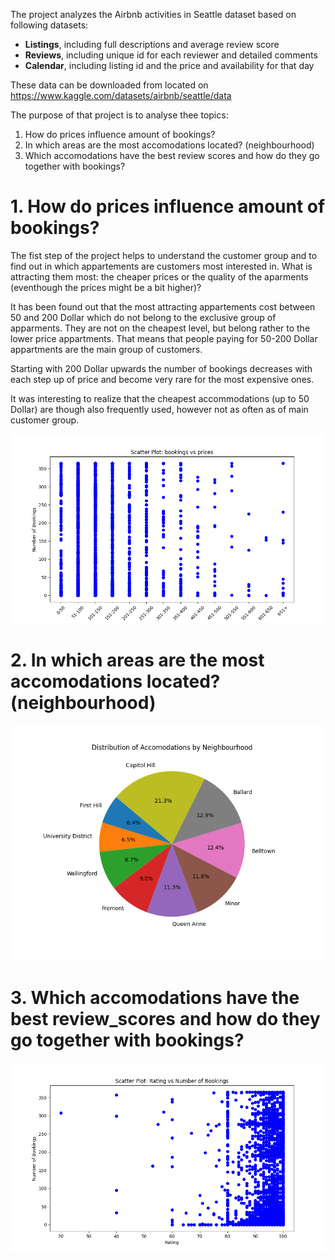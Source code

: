 
The project analyzes the Airbnb activities in Seattle dataset based on following datasets:

- **Listings**, including full descriptions and average review score
- **Reviews**, including unique id for each reviewer and detailed comments
- **Calendar**, including listing id and the price and availability for that day

These data can be downloaded from located on https://www.kaggle.com/datasets/airbnb/seattle/data

The purpose of that project is to analyse thee topics:

1. How do prices influence amount of bookings?
2. In which areas are the most accomodations located? (neighbourhood)
3. Which accomodations have the best review scores and how do they go together with bookings?


# 1. How do prices influence amount of bookings?

The fist step of the project helps to understand the customer group and to find out in which appartements are customers most interested in.
What is attracting them most: the cheaper prices or the quality of the aparments (eventhough the prices might be a bit higher)?

It has been found out that the most attracting appartements cost between 50 and 200 Dollar which do not belong to the exclusive group of apparments.
They are not on the cheapest level, but belong rather to the lower price appartments. That means that people paying for 50-200 Dollar appartments 
are the main group of customers.

Starting with 200 Dollar upwards the number of bookings decreases with each step up of price and become very rare for the most expensive ones.

It was interesting to realize that the cheapest accommodations (up to 50 Dollar) are though also frequently used, however not as often as of main customer group.




![Picture1](booking_vs_prices.png)

# 2. In which areas are the most accomodations located? (neighbourhood)

![Picture2](distribution_of_accomodations.png)

# 3. Which accomodations have the best review_scores and how do they go together with bookings?

![Picture3](rating_vs_bookings.png)
